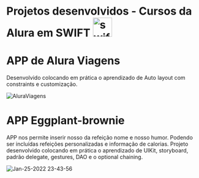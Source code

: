# Projetos desenvolvidos - Cursos da Alura em SWIFT <img width="50" alt= "swift" src="https://user-images.githubusercontent.com/31116694/148864090-05648457-07da-4834-bc3e-36e3e6782065.png">


# APP de Alura Viagens 
Desenvolvido colocando em prática o aprendizado de Auto layout com constraints e customização.

![AluraViagens](https://user-images.githubusercontent.com/31116694/153652428-32f7f2ae-4c17-4dd7-bed3-5a851a024710.png)

# APP Eggplant-brownie
APP nos permite inserir nosso da refeição nome e nosso humor. Podendo ser incluídas refeições personalizadas e informação de calorias. Projeto desenvolvido colocando em prática o aprendizado de UIKit, storyboard, padrão delegate, gestures, DAO e o optional chaining.
 
![Jan-25-2022 23-43-56](https://user-images.githubusercontent.com/31116694/151095525-82d33e73-5c4d-47e8-a57c-79104cdaed10.gif)
